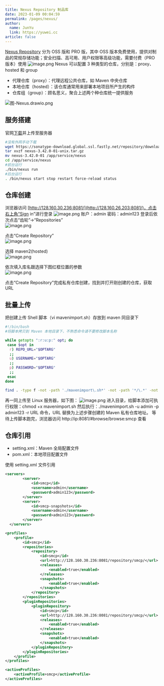 ```yaml
---
title: Nexus Repository 制品库
date: 2023-01-09 00:04:59
permalink: /pages/nexus/
author: 
  name: JunYu
  link: https://yuwei.cc
article: false
---
```

[Nexus Repository](https://www.sonatype.com/products/nexus-repository) 分为 OSS 版和 PRO 版，其中 OSS 版本免费使用，提供对制品的常规存储功能；安全扫描、高可用、用户权限等高级功能，需要付费（PRO 版本）使用
![image.png](https://f.pz.al/pzal/2023/01/13/7c3bd8edb8591.png)
Nexus 可以配置 3 种类型的仓库，分别是：proxy、hosted 和 group

- 代理仓库（proxy）：代理远程公共仓库，如 Maven 中央仓库
- 本地仓库（hosted）：该仓库通常用来部署本地项目所产生的构件
- 仓库组（group）：顾名思义，聚合上述两个种仓库统一提供服务

![图-Nexus.drawio.png](https://f.pz.al/pzal/2023/01/13/d91d324f1f4d0.png)
## 服务搭建
官网[下载](https://help.sonatype.com/repomanager3/product-information/download/)并上传至服务器
```bash
#没有外网手动下载
wget https://sonatype-download.global.ssl.fastly.net/repository/downloads-prod-group/3/nexus-3.42.0-01-unix.tar.gz
tar xvzf nexus-3.42.0-01-unix.tar.gz
mv nexus-3.42.0-01 /app/service/nexus
cd /app/service/nexus
#前台运行
./bin/nexus run
#后台运行
. /bin/nexus start stop restart force-reload status
```
## 仓库创建
浏览器访问 [http://128.160.30.236:8081/](http://128.160.26.203:8081/)，点击右上角“Sign in”进行登录
![image.png](https://f.pz.al/pzal/2023/01/13/5d3fc7cd8940c.png)
账户：admin
密码：admin123
登录后依次点击“齿轮”->“Repositories”  
![image.png](https://f.pz.al/pzal/2023/01/13/7e53f1f5fb572.png)

点击“Create Repository”  
![image.png](https://f.pz.al/pzal/2023/01/13/7bf713ce543ca.png)

选择 maven2(hosted)  
![image.png](https://f.pz.al/pzal/2023/01/13/d362497a564e4.png)

依次填入库名跟选择下图红框位置的参数  
![image.png](https://f.pz.al/pzal/2023/01/13/65a533e39aa7c.png)

点击“Create Repository”完成私有仓库创建，找到并打开刚创建的仓库，获取 URL
## 批量上传
把创建上传 Shell 脚本（vi mavenimport.sh）存放到 maven 同目录下
```bash
#!/bin/bash
#将脚本拷贝到 Maven 本地目录下，不熟悉命令请不要修改脚本名称

while getopts ":r:u:p:" opt; do
 case $opt in
  r) REPO_URL="$OPTARG"
  ;;
  u) USERNAME="$OPTARG"
  ;;
  p) PASSWORD="$OPTARG"
  ;;
 esac
done

find . -type f -not -path './mavenimport\.sh*' -not -path '*/\.*' -not -path '*/\^archetype\-catalog\.xml*' -not -path '*/\^maven\-metadata\-local*\.xml' -not -path '*/\^maven\-metadata\-deployment*\.xml' | sed "s|^\./||" | xargs -I '{}' curl -u "$USERNAME:$PASSWORD" -X PUT -v -T {} ${REPO_URL}/{} ;
```
再一同上传至 Linux 服务器，如下图：
![image.png](https://f.pz.al/pzal/2023/01/13/148334e4ebc3f.png)
进入目录，给脚本添加可执行权限：chmod +x mavenimport.sh
然后执行：./mavenimport.sh -u admin -p admin123 -r URL 命令，URL 替换为上述步骤创建的 Maven 私有仓库地址。
等待上传脚本跑完，浏览器访问 http://ip:8081/#browse/browse:smcp 查看
## 仓库引用
- setting.xml：Maven 全局配置文件
- pom.xml：本地项目配置文件

使用 setting.xml 文件引用
```xml
<servers>
        <server>
            <id>smcp</id>
            <username>admin</username>
            <password>admin123</password>
        </server>
        <server>
            <id>smcp-snapshots</id>
            <username>admin</username>
            <password>admin123</password>
        </server>
  </servers>

<profiles>
	<profile>
		<id>smcp</id>
		<repositories>
			<repository>
				<id>smcp</id>
				<url>http://128.160.30.236:8081/repository/smcp/</url>
				<releases>
					<enabled>true</enabled>
				</releases>
				<snapshots>
					<enabled>true</enabled>
				</snapshots>
			</repository>
		</repositories>
		<pluginRepositories>
			<pluginRepository>
				<id>smcp</id>
				<url>http://128.160.30.236:8081/repository/smcp/</url>
				<releases>
					<enabled>true</enabled>
				</releases>
				<snapshots>
					<enabled>true</enabled>
				</snapshots>
			</pluginRepository>
		</pluginRepositories>
	</profile>
</profiles>

<activeProfiles>
	<activeProfile>smcp</activeProfile>
</activeProfiles>
```
